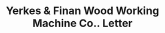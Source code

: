 ---
doi: 10.7916/D8ZG848T
date_other: '1892'
date_other_textual: '1892'
form: correspondence
genre:
- Letters (correspondence)
name:
- Yerkes & Finan Wood Working Machine Co.
object_in_context_url: https://biggert.cul.columbia.edu/items/view/ave_biggert_00735
subject_hierarchical_geographic:
- St. Louis, Missouri, United States
subject_name:
- Yerkes & Finan Wood Working Machine Co.
title: Yerkes & Finan Wood Working Machine Co.. Letter
sort_title: Yerkes & Finan Wood Working Machine Co.. Letter
call_number: ave_biggert_00735
coordinates:
- 38.62722222222222,-90.19777777777779
pid: ave_biggert_00735
identifiers: ave_biggert_00735
thumbnail: https://derivativo-2.library.columbia.edu/iiif/2/ldpd:345657/full/!256,256/0/native.jpg
permalink: /biggert/ave_biggert_00735/
layout: iiif-image-page
---